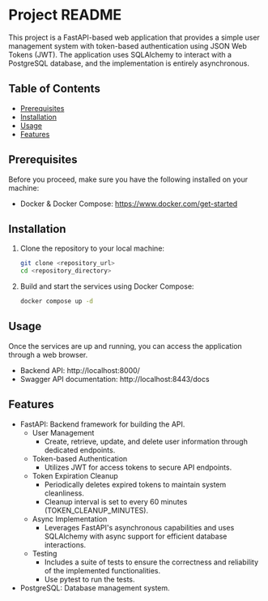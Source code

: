 # Project README
This project is a FastAPI-based web application that provides a simple user management system with token-based authentication using JSON Web Tokens (JWT). The application uses SQLAlchemy to interact with a PostgreSQL database, and the implementation is entirely asynchronous.

## Table of Contents
* [Prerequisites](#prerequisites)
* [Installation](#installation)
* [Usage](#usage)
* [Features](#features)

## Prerequisites
Before you proceed, make sure you have the following installed on your machine:
* Docker & Docker Compose: https://www.docker.com/get-started
  
## Installation
1. Clone the repository to your local machine:
    ```bash
    git clone <repository_url>
    cd <repository_directory>
    ```
2. Build and start the services using Docker Compose:
   ```bash
   docker compose up -d
   ```

## Usage
Once the services are up and running, you can access the application through a web browser.
* Backend API: http://localhost:8000/
* Swagger API documentation: http://localhost:8443/docs

## Features
* FastAPI: Backend framework for building the API.
    * User Management
        * Create, retrieve, update, and delete user information through dedicated endpoints.
    * Token-based Authentication
        * Utilizes JWT for access tokens to secure API endpoints.
    * Token Expiration Cleanup
        * Periodically deletes expired tokens to maintain system cleanliness.
        * Cleanup interval is set to every 60 minutes (TOKEN_CLEANUP_MINUTES).
    * Async Implementation
        * Leverages FastAPI's asynchronous capabilities and uses SQLAlchemy with async support for efficient database interactions.
    * Testing
        * Includes a suite of tests to ensure the correctness and reliability of the implemented functionalities. 
        * Use pytest to run the tests.
* PostgreSQL: Database management system.